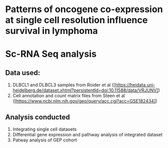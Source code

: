 # Patterns of oncogene co-expression at single cell resolution influence survival in lymphoma

# Sc-RNA Seq analysis 

## Data used: 

1. DLBCL1 and DLBCL3 samples from Roider et al ([https://heidata.uni-heidelberg.de/dataset.xhtml?persistentId=doi:10.11588/data/VRJUNV])
2. Cell annotation and count matrix files from Steen et al ([https://www.ncbi.nlm.nih.gov/geo/query/acc.cgi?acc=GSE182434])

## Analysis conducted

1. Integrating single cell datasets
2. Differential gene expression and pathway analysis of integrated dataset 
3. Patway analysis of GEP cohort 


